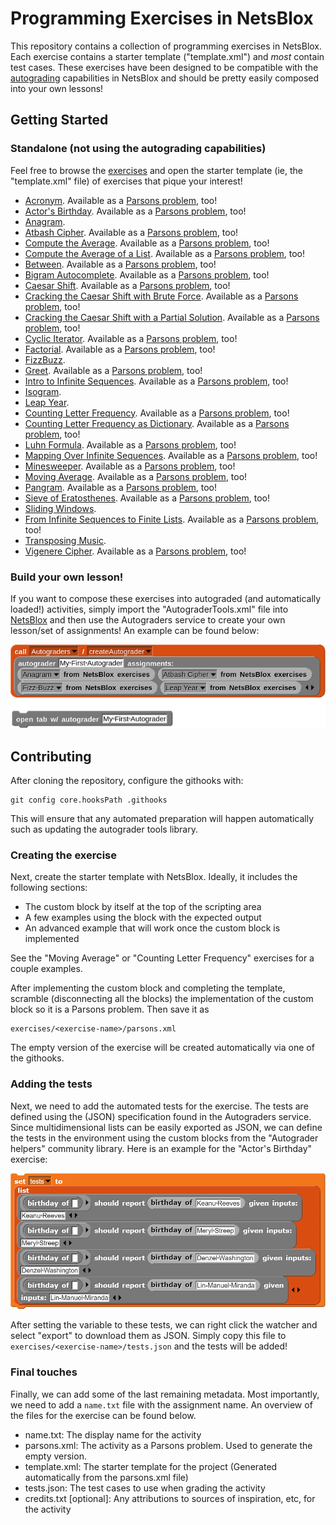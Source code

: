 # Programming Exercises in NetsBlox

This repository contains a collection of programming exercises in NetsBlox. Each
exercise contains a starter template ("template.xml") and _most_ contain test
cases. These exercises have been designed to be compatible with the
[autograding](https://editor.netsblox.org/docs/services/Autograders/index.html)
capabilities in NetsBlox and should be pretty easily composed into your own
lessons!

## Getting Started

### Standalone (not using the autograding capabilities)

Feel free to browse the [exercises](./exercises) and open the starter template
(ie, the "template.xml" file) of exercises that pique your interest!

- [Acronym](https://editor.netsblox.org#open:https://raw.githubusercontent.com/NetsBlox/exercises/master/exercises/acronym/template.xml).
  Available as a
  [Parsons problem](https://editor.netsblox.org#open:https://raw.githubusercontent.com/NetsBlox/exercises/master/exercises/acronym/parsons.xml),
  too!
- [Actor's Birthday](https://editor.netsblox.org#open:https://raw.githubusercontent.com/NetsBlox/exercises/master/exercises/actor-birthday/template.xml).
  Available as a
  [Parsons problem](https://editor.netsblox.org#open:https://raw.githubusercontent.com/NetsBlox/exercises/master/exercises/actor-birthday/parsons.xml),
  too!
- [Anagram](https://editor.netsblox.org#open:https://raw.githubusercontent.com/NetsBlox/exercises/master/exercises/anagram/template.xml).
- [Atbash Cipher](https://editor.netsblox.org#open:https://raw.githubusercontent.com/NetsBlox/exercises/master/exercises/atbash/template.xml).
  Available as a
  [Parsons problem](https://editor.netsblox.org#open:https://raw.githubusercontent.com/NetsBlox/exercises/master/exercises/atbash/parsons.xml),
  too!
- [Compute the Average](https://editor.netsblox.org#open:https://raw.githubusercontent.com/NetsBlox/exercises/master/exercises/average/template.xml).
  Available as a
  [Parsons problem](https://editor.netsblox.org#open:https://raw.githubusercontent.com/NetsBlox/exercises/master/exercises/average/parsons.xml),
  too!
- [Compute the Average of a List](https://editor.netsblox.org#open:https://raw.githubusercontent.com/NetsBlox/exercises/master/exercises/average-list/template.xml).
  Available as a
  [Parsons problem](https://editor.netsblox.org#open:https://raw.githubusercontent.com/NetsBlox/exercises/master/exercises/average-list/parsons.xml),
  too!
- [Between](https://editor.netsblox.org#open:https://raw.githubusercontent.com/NetsBlox/exercises/master/exercises/between/template.xml).
  Available as a
  [Parsons problem](https://editor.netsblox.org#open:https://raw.githubusercontent.com/NetsBlox/exercises/master/exercises/between/parsons.xml),
  too!
- [Bigram Autocomplete](https://editor.netsblox.org#open:https://raw.githubusercontent.com/NetsBlox/exercises/master/exercises/bigram-autocomplete/template.xml).
  Available as a
  [Parsons problem](https://editor.netsblox.org#open:https://raw.githubusercontent.com/NetsBlox/exercises/master/exercises/bigram-autocomplete/parsons.xml),
  too!
- [Caesar Shift](https://editor.netsblox.org#open:https://raw.githubusercontent.com/NetsBlox/exercises/master/exercises/caesar-shift/template.xml).
  Available as a
  [Parsons problem](https://editor.netsblox.org#open:https://raw.githubusercontent.com/NetsBlox/exercises/master/exercises/caesar-shift/parsons.xml),
  too!
- [Cracking the Caesar Shift with Brute Force](https://editor.netsblox.org#open:https://raw.githubusercontent.com/NetsBlox/exercises/master/exercises/crack-caesar-brute-force/template.xml).
  Available as a
  [Parsons problem](https://editor.netsblox.org#open:https://raw.githubusercontent.com/NetsBlox/exercises/master/exercises/crack-caesar-brute-force/parsons.xml),
  too!
- [Cracking the Caesar Shift with a Partial Solution](https://editor.netsblox.org#open:https://raw.githubusercontent.com/NetsBlox/exercises/master/exercises/crack-caesar-partial-soln/template.xml).
  Available as a
  [Parsons problem](https://editor.netsblox.org#open:https://raw.githubusercontent.com/NetsBlox/exercises/master/exercises/crack-caesar-partial-soln/parsons.xml),
  too!
- [Cyclic Iterator](https://editor.netsblox.org#open:https://raw.githubusercontent.com/NetsBlox/exercises/master/exercises/cyclic-iterator/template.xml).
  Available as a
  [Parsons problem](https://editor.netsblox.org#open:https://raw.githubusercontent.com/NetsBlox/exercises/master/exercises/cyclic-iterator/parsons.xml),
  too!
- [Factorial](https://editor.netsblox.org#open:https://raw.githubusercontent.com/NetsBlox/exercises/master/exercises/factorial/template.xml).
  Available as a
  [Parsons problem](https://editor.netsblox.org#open:https://raw.githubusercontent.com/NetsBlox/exercises/master/exercises/factorial/parsons.xml),
  too!
- [FizzBuzz](https://editor.netsblox.org#open:https://raw.githubusercontent.com/NetsBlox/exercises/master/exercises/fizz-buzz/template.xml).
- [Greet](https://editor.netsblox.org#open:https://raw.githubusercontent.com/NetsBlox/exercises/master/exercises/greet/template.xml).
  Available as a
  [Parsons problem](https://editor.netsblox.org#open:https://raw.githubusercontent.com/NetsBlox/exercises/master/exercises/greet/parsons.xml),
  too!
- [Intro to Infinite Sequences](https://editor.netsblox.org#open:https://raw.githubusercontent.com/NetsBlox/exercises/master/exercises/intro-infinite-sequences/template.xml).
  Available as a
  [Parsons problem](https://editor.netsblox.org#open:https://raw.githubusercontent.com/NetsBlox/exercises/master/exercises/intro-infinite-sequences/parsons.xml),
  too!
- [Isogram](https://editor.netsblox.org#open:https://raw.githubusercontent.com/NetsBlox/exercises/master/exercises/isogram/template.xml).
- [Leap Year](https://editor.netsblox.org#open:https://raw.githubusercontent.com/NetsBlox/exercises/master/exercises/leap-year/template.xml).
- [Counting Letter Frequency](https://editor.netsblox.org#open:https://raw.githubusercontent.com/NetsBlox/exercises/master/exercises/letter-frequency/template.xml).
  Available as a
  [Parsons problem](https://editor.netsblox.org#open:https://raw.githubusercontent.com/NetsBlox/exercises/master/exercises/letter-frequency/parsons.xml),
  too!
- [Counting Letter Frequency as Dictionary](https://editor.netsblox.org#open:https://raw.githubusercontent.com/NetsBlox/exercises/master/exercises/letter-frequency-dictionary/template.xml).
  Available as a
  [Parsons problem](https://editor.netsblox.org#open:https://raw.githubusercontent.com/NetsBlox/exercises/master/exercises/letter-frequency-dictionary/parsons.xml),
  too!
- [Luhn Formula](https://editor.netsblox.org#open:https://raw.githubusercontent.com/NetsBlox/exercises/master/exercises/luhn-formula/template.xml).
  Available as a
  [Parsons problem](https://editor.netsblox.org#open:https://raw.githubusercontent.com/NetsBlox/exercises/master/exercises/luhn-formula/parsons.xml),
  too!
- [Mapping Over Infinite Sequences](https://editor.netsblox.org#open:https://raw.githubusercontent.com/NetsBlox/exercises/master/exercises/map-sequence/template.xml).
  Available as a
  [Parsons problem](https://editor.netsblox.org#open:https://raw.githubusercontent.com/NetsBlox/exercises/master/exercises/map-sequence/parsons.xml),
  too!
- [Minesweeper](https://editor.netsblox.org#open:https://raw.githubusercontent.com/NetsBlox/exercises/master/exercises/minesweeper/template.xml).
  Available as a
  [Parsons problem](https://editor.netsblox.org#open:https://raw.githubusercontent.com/NetsBlox/exercises/master/exercises/minesweeper/parsons.xml),
  too!
- [Moving Average](https://editor.netsblox.org#open:https://raw.githubusercontent.com/NetsBlox/exercises/master/exercises/moving-average/template.xml).
  Available as a
  [Parsons problem](https://editor.netsblox.org#open:https://raw.githubusercontent.com/NetsBlox/exercises/master/exercises/moving-average/parsons.xml),
  too!
- [Pangram](https://editor.netsblox.org#open:https://raw.githubusercontent.com/NetsBlox/exercises/master/exercises/pangram/template.xml).
  Available as a
  [Parsons problem](https://editor.netsblox.org#open:https://raw.githubusercontent.com/NetsBlox/exercises/master/exercises/pangram/parsons.xml),
  too!
- [Sieve of Eratosthenes](https://editor.netsblox.org#open:https://raw.githubusercontent.com/NetsBlox/exercises/master/exercises/sieve/template.xml).
  Available as a
  [Parsons problem](https://editor.netsblox.org#open:https://raw.githubusercontent.com/NetsBlox/exercises/master/exercises/sieve/parsons.xml),
  too!
- [Sliding Windows](https://editor.netsblox.org#open:https://raw.githubusercontent.com/NetsBlox/exercises/master/exercises/sliding-windows/template.xml).
- [From Infinite Sequences to Finite Lists](https://editor.netsblox.org#open:https://raw.githubusercontent.com/NetsBlox/exercises/master/exercises/take-collect-sequences/template.xml).
  Available as a
  [Parsons problem](https://editor.netsblox.org#open:https://raw.githubusercontent.com/NetsBlox/exercises/master/exercises/take-collect-sequences/parsons.xml),
  too!
- [Transposing Music](https://editor.netsblox.org#open:https://raw.githubusercontent.com/NetsBlox/exercises/master/exercises/transpose-music/template.xml).
- [Vigenere Cipher](https://editor.netsblox.org#open:https://raw.githubusercontent.com/NetsBlox/exercises/master/exercises/vigenere/template.xml).
  Available as a
  [Parsons problem](https://editor.netsblox.org#open:https://raw.githubusercontent.com/NetsBlox/exercises/master/exercises/vigenere/parsons.xml),
  too!

### Build your own lesson!

If you want to compose these exercises into autograded (and automatically
loaded!) activities, simply import the "AutograderTools.xml" file into
[NetsBlox](https://editor.netsblox.org/) and then use the Autograders service to
create your own lesson/set of assignments! An example can be found below:

![Creating an autograded lesson with the exercises!](./example.png)

## Contributing

After cloning the repository, configure the githooks with:

```
git config core.hooksPath .githooks
```

This will ensure that any automated preparation will happen automatically such
as updating the autograder tools library.

### Creating the exercise

Next, create the starter template with NetsBlox. Ideally, it includes the
following sections:

- The custom block by itself at the top of the scripting area
- A few examples using the block with the expected output
- An advanced example that will work once the custom block is implemented

See the "Moving Average" or "Counting Letter Frequency" exercises for a couple
examples.

After implementing the custom block and completing the template, scramble
(disconnecting all the blocks) the implementation of the custom block so it is a
Parsons problem. Then save it as

```
exercises/<exercise-name>/parsons.xml
```

The empty version of the exercise will be created automatically via one of the
githooks.

### Adding the tests

Next, we need to add the automated tests for the exercise. The tests are defined
using the (JSON) specification found in the Autograders service. Since
multidimensional lists can be easily exported as JSON, we can define the tests
in the environment using the custom blocks from the "Autograder helpers"
community library. Here is an example for the "Actor's Birthday" exercise:

![Setting the "tests" variable to a list of test cases](./tests.png)

After setting the variable to these tests, we can right click the watcher and
select "export" to download them as JSON. Simply copy this file to
`exercises/<exercise-name>/tests.json` and the tests will be added!

### Final touches

Finally, we can add some of the last remaining metadata. Most importantly, we
need to add a `name.txt` file with the assignment name. An overview of the files
for the exercise can be found below.

- name.txt: The display name for the activity
- parsons.xml: The activity as a Parsons problem. Used to generate the empty
  version.
- template.xml: The starter template for the project (Generated automatically
  from the parsons.xml file)
- tests.json: The test cases to use when grading the activity
- credits.txt [optional]: Any attributions to sources of inspiration, etc, for
  the activity
